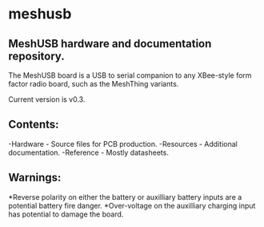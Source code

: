 meshusb
==========

MeshUSB hardware and documentation repository.
-----------
The MeshUSB board is a USB to serial companion to any XBee-style form factor radio board, such as the MeshThing variants.

Current version is v0.3.

Contents:
-----------
-Hardware - Source files for PCB production.
-Resources - Additional documentation.
-Reference - Mostly datasheets.

Warnings:
-----------
*Reverse polarity on either the battery or auxilliary battery inputs are a potential battery fire danger.
*Over-voltage on the auxilliary charging input has potential to damage the board.

